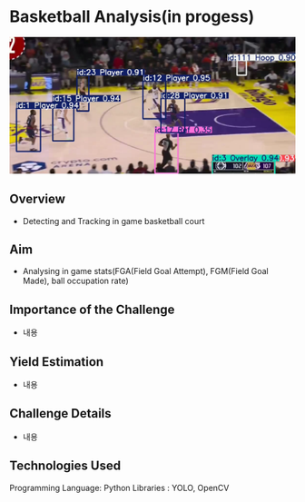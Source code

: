 # Basketball Analysis(in progess)
![image](Screenshot1.png)

## Overview
- Detecting and Tracking in game basketball court

## Aim
- Analysing in game stats(FGA(Field Goal Attempt), FGM(Field Goal Made), ball occupation rate)
  
## Importance of the Challenge
- 내용
  
## Yield Estimation
- 내용

## Challenge Details
- 내용

## Technologies Used
Programming Language: Python
Libraries           : YOLO, OpenCV
